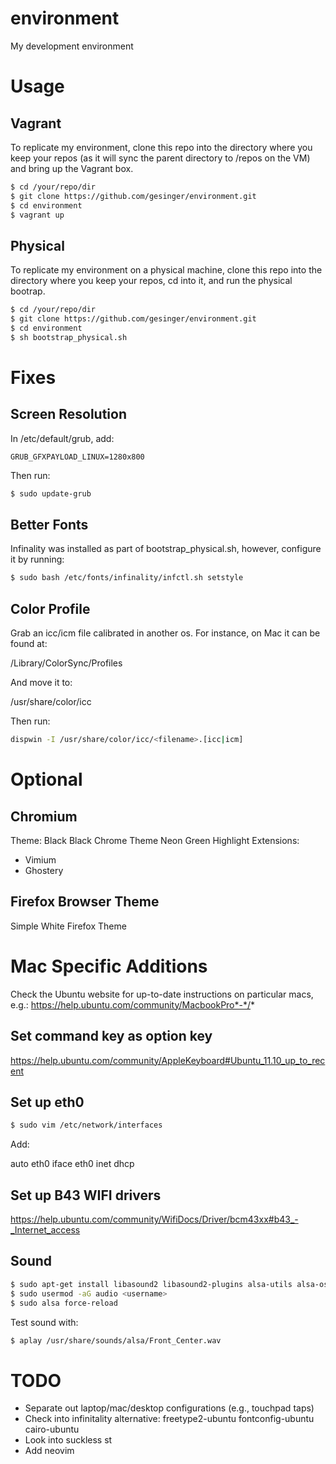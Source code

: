 # environment

My development environment

# Usage

## Vagrant

To replicate my environment, clone this repo into the directory where you keep
your repos (as it will sync the parent directory to /repos on the VM) and bring
up the Vagrant box.

```bash
$ cd /your/repo/dir
$ git clone https://github.com/gesinger/environment.git
$ cd environment
$ vagrant up
```

## Physical

To replicate my environment on a physical machine, clone this repo into the
directory where you keep your repos, cd into it, and run the physical bootrap.

```bash
$ cd /your/repo/dir
$ git clone https://github.com/gesinger/environment.git
$ cd environment
$ sh bootstrap_physical.sh
```

# Fixes

## Screen Resolution

In /etc/default/grub, add:

```
GRUB_GFXPAYLOAD_LINUX=1280x800
```

Then run:

```bash
$ sudo update-grub
```

## Better Fonts

Infinality was installed as part of bootstrap_physical.sh, however, configure
it by running:

```bash
$ sudo bash /etc/fonts/infinality/infctl.sh setstyle
```

## Color Profile

Grab an icc/icm file calibrated in another os. For instance, on Mac it can be
found at:

/Library/ColorSync/Profiles

And move it to:

/usr/share/color/icc

Then run:

```bash
dispwin -I /usr/share/color/icc/<filename>.[icc|icm]
```

# Optional

## Chromium

Theme: Black Black Chrome Theme Neon Green Highlight
Extensions:
- Vimium
- Ghostery

## Firefox Browser Theme

Simple White Firefox Theme

# Mac Specific Additions

Check the Ubuntu website for up-to-date instructions on particular macs, e.g.:
https://help.ubuntu.com/community/MacbookPro*-*/*

## Set command key as option key

https://help.ubuntu.com/community/AppleKeyboard#Ubuntu_11.10_up_to_recent

## Set up eth0

```bash
$ sudo vim /etc/network/interfaces
```

Add:

auto eth0
iface eth0 inet dhcp

## Set up B43 WIFI drivers

https://help.ubuntu.com/community/WifiDocs/Driver/bcm43xx#b43_-_Internet_access

## Sound

```bash
$ sudo apt-get install libasound2 libasound2-plugins alsa-utils alsa-oss
$ sudo usermod -aG audio <username>
$ sudo alsa force-reload
```

Test sound with:

```bash
$ aplay /usr/share/sounds/alsa/Front_Center.wav
```

# TODO

- Separate out laptop/mac/desktop configurations (e.g., touchpad taps)
- Check into infinitality alternative:
freetype2-ubuntu
fontconfig-ubuntu
cairo-ubuntu
- Look into suckless st
- Add neovim
